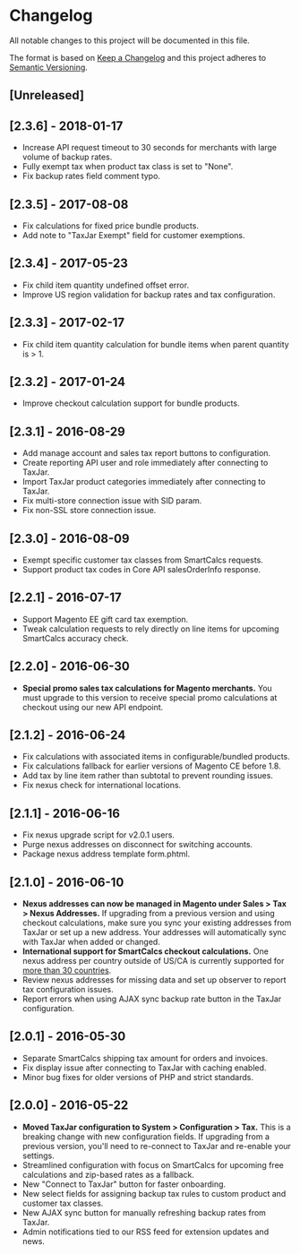 # Changelog

All notable changes to this project will be documented in this file.

The format is based on [Keep a Changelog](http://keepachangelog.com/en/1.0.0/)
and this project adheres to [Semantic Versioning](http://semver.org/spec/v2.0.0.html).

## [Unreleased]

## [2.3.6] - 2018-01-17
- Increase API request timeout to 30 seconds for merchants with large volume of backup rates.
- Fully exempt tax when product tax class is set to "None".
- Fix backup rates field comment typo.

## [2.3.5] - 2017-08-08
- Fix calculations for fixed price bundle products.
- Add note to "TaxJar Exempt" field for customer exemptions.

## [2.3.4] - 2017-05-23
- Fix child item quantity undefined offset error.
- Improve US region validation for backup rates and tax configuration.

## [2.3.3] - 2017-02-17
- Fix child item quantity calculation for bundle items when parent quantity is > 1.

## [2.3.2] - 2017-01-24
- Improve checkout calculation support for bundle products.

## [2.3.1] - 2016-08-29
- Add manage account and sales tax report buttons to configuration.
- Create reporting API user and role immediately after connecting to TaxJar.
- Import TaxJar product categories immediately after connecting to TaxJar.
- Fix multi-store connection issue with SID param.
- Fix non-SSL store connection issue.

## [2.3.0] - 2016-08-09
- Exempt specific customer tax classes from SmartCalcs requests.
- Support product tax codes in Core API salesOrderInfo response.

## [2.2.1] - 2016-07-17
- Support Magento EE gift card tax exemption.
- Tweak calculation requests to rely directly on line items for upcoming SmartCalcs accuracy check.

## [2.2.0] - 2016-06-30
- **Special promo sales tax calculations for Magento merchants.** You must upgrade to this version to receive special promo calculations at checkout using our new API endpoint.

## [2.1.2] - 2016-06-24
- Fix calculations with associated items in configurable/bundled products.
- Fix calculations fallback for earlier versions of Magento CE before 1.8.
- Add tax by line item rather than subtotal to prevent rounding issues.
- Fix nexus check for international locations.

## [2.1.1] - 2016-06-16
- Fix nexus upgrade script for v2.0.1 users.
- Purge nexus addresses on disconnect for switching accounts.
- Package nexus address template form.phtml.

## [2.1.0] - 2016-06-10
- **Nexus addresses can now be managed in Magento under Sales > Tax > Nexus Addresses.** If upgrading from a previous version and using checkout calculations, make sure you sync your existing addresses from TaxJar or set up a new address. Your addresses will automatically sync with TaxJar when added or changed.
- **International support for SmartCalcs checkout calculations.** One nexus address per country outside of US/CA is currently supported for [more than 30 countries](https://developers.taxjar.com/api/reference/#countries).
- Review nexus addresses for missing data and set up observer to report tax configuration issues.
- Report errors when using AJAX sync backup rate button in the TaxJar configuration.

## [2.0.1] - 2016-05-30
- Separate SmartCalcs shipping tax amount for orders and invoices.
- Fix display issue after connecting to TaxJar with caching enabled.
- Minor bug fixes for older versions of PHP and strict standards.

## [2.0.0] - 2016-05-22
- **Moved TaxJar configuration to System > Configuration > Tax.** This is a breaking change with new configuration fields. If upgrading from a previous version, you'll need to re-connect to TaxJar and re-enable your settings.
- Streamlined configuration with focus on SmartCalcs for upcoming free calculations and zip-based rates as a fallback.
- New "Connect to TaxJar" button for faster onboarding.
- New select fields for assigning backup tax rules to custom product and customer tax classes.
- New AJAX sync button for manually refreshing backup rates from TaxJar.
- Admin notifications tied to our RSS feed for extension updates and news.
